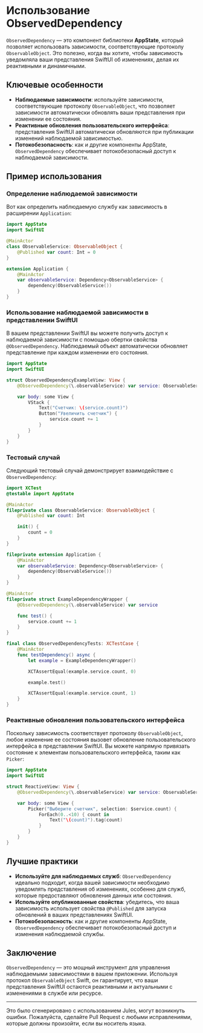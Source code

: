# Использование ObservedDependency

`ObservedDependency` — это компонент библиотеки **AppState**, который позволяет использовать зависимости, соответствующие протоколу `ObservableObject`. Это полезно, когда вы хотите, чтобы зависимость уведомляла ваши представления SwiftUI об изменениях, делая их реактивными и динамичными.

## Ключевые особенности

- **Наблюдаемые зависимости**: используйте зависимости, соответствующие протоколу `ObservableObject`, что позволяет зависимости автоматически обновлять ваши представления при изменении ее состояния.
- **Реактивные обновления пользовательского интерфейса**: представления SwiftUI автоматически обновляются при публикации изменений наблюдаемой зависимостью.
- **Потокобезопасность**: как и другие компоненты AppState, `ObservedDependency` обеспечивает потокобезопасный доступ к наблюдаемой зависимости.

## Пример использования

### Определение наблюдаемой зависимости

Вот как определить наблюдаемую службу как зависимость в расширении `Application`:

```swift
import AppState
import SwiftUI

@MainActor
class ObservableService: ObservableObject {
    @Published var count: Int = 0
}

extension Application {
    @MainActor
    var observableService: Dependency<ObservableService> {
        dependency(ObservableService())
    }
}
```

### Использование наблюдаемой зависимости в представлении SwiftUI

В вашем представлении SwiftUI вы можете получить доступ к наблюдаемой зависимости с помощью обертки свойства `@ObservedDependency`. Наблюдаемый объект автоматически обновляет представление при каждом изменении его состояния.

```swift
import AppState
import SwiftUI

struct ObservedDependencyExampleView: View {
    @ObservedDependency(\.observableService) var service: ObservableService

    var body: some View {
        VStack {
            Text("Счетчик: \(service.count)")
            Button("Увеличить счетчик") {
                service.count += 1
            }
        }
    }
}
```

### Тестовый случай

Следующий тестовый случай демонстрирует взаимодействие с `ObservedDependency`:

```swift
import XCTest
@testable import AppState

@MainActor
fileprivate class ObservableService: ObservableObject {
    @Published var count: Int

    init() {
        count = 0
    }
}

fileprivate extension Application {
    @MainActor
    var observableService: Dependency<ObservableService> {
        dependency(ObservableService())
    }
}

@MainActor
fileprivate struct ExampleDependencyWrapper {
    @ObservedDependency(\.observableService) var service

    func test() {
        service.count += 1
    }
}

final class ObservedDependencyTests: XCTestCase {
    @MainActor
    func testDependency() async {
        let example = ExampleDependencyWrapper()

        XCTAssertEqual(example.service.count, 0)

        example.test()

        XCTAssertEqual(example.service.count, 1)
    }
}
```

### Реактивные обновления пользовательского интерфейса

Поскольку зависимость соответствует протоколу `ObservableObject`, любое изменение ее состояния вызовет обновление пользовательского интерфейса в представлении SwiftUI. Вы можете напрямую привязать состояние к элементам пользовательского интерфейса, таким как `Picker`:

```swift
import AppState
import SwiftUI

struct ReactiveView: View {
    @ObservedDependency(\.observableService) var service: ObservableService

    var body: some View {
        Picker("Выберите счетчик", selection: $service.count) {
            ForEach(0..<10) { count in
                Text("\(count)").tag(count)
            }
        }
    }
}
```

## Лучшие практики

- **Используйте для наблюдаемых служб**: `ObservedDependency` идеально подходит, когда вашей зависимости необходимо уведомлять представления об изменениях, особенно для служб, которые предоставляют обновления данных или состояния.
- **Используйте опубликованные свойства**: убедитесь, что ваша зависимость использует свойства `@Published` для запуска обновлений в ваших представлениях SwiftUI.
- **Потокобезопасность**: как и другие компоненты AppState, `ObservedDependency` обеспечивает потокобезопасный доступ и изменения наблюдаемой службы.

## Заключение

`ObservedDependency` — это мощный инструмент для управления наблюдаемыми зависимостями в вашем приложении. Используя протокол `ObservableObject` Swift, он гарантирует, что ваши представления SwiftUI остаются реактивными и актуальными с изменениями в службе или ресурсе.

---
Это было сгенерировано с использованием Jules, могут возникнуть ошибки. Пожалуйста, сделайте Pull Request с любыми исправлениями, которые должны произойти, если вы носитель языка.

